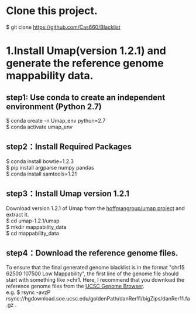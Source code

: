 # Clone this project.
$ git clone https://github.com/Cas660/Blacklist

# 1.Install Umap(version 1.2.1) and generate the reference genome mappability data. 
## step1: Use conda to create an independent environment (Python 2.7)
$ conda create -n Umap_env python=2.7 <br>
$ conda activate umap_env
## step2：Install Required Packages
$ conda install bowtie=1.2.3 <br>
$ pip install argparse numpy pandas <br>
$ conda install samtools=1.21 <br>
## step3：Install Umap version 1.2.1
Download version 1.2.1 of Umap from the [hoffmangroup/umap project](https://github.com/hoffmangroup/umap/tags)  and extract it. <br>
$ cd umap-1.2.1/umap <br>
$ mkdir mappability_data<br>
$ cd mappability_data
## step4：Download the reference genome files.
To ensure that the final generated genome blacklist is in the format "chr15 62500 107500 Low Mappability", the first line of the genome file should start with something like >chr1.
Here, I recommend that you download the reference genome files from the [UCSC Genome Browser](https://genome.ucsc.edu/cgi-bin/hgGateway). <br>
e.g. $ rsync -avzP rsync://hgdownload.soe.ucsc.edu/goldenPath/danRer11/bigZips/danRer11.fa.gz .

